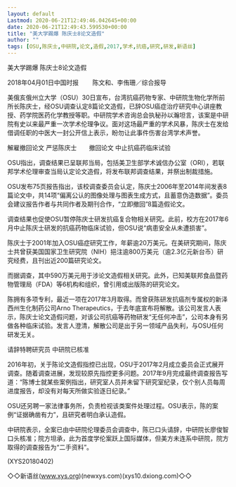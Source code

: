 ```yaml
---
layout: default
Lastmod: 2020-06-21T12:49:46.042645+00:00
date: 2020-06-21T12:49:43.599530+00:00
title: "美大学踢爆 陈庆士8论文造假"
author: ""
tags: [OSU,陈庆士,中研院,论文,造假,2017,学术,抗癌,研究,研发,新语丝]
---
```


美大学踢爆 陈庆士8论文造假

2018年04月01日中国时报 　　陈文和、李侑珊／综合报导

美俄亥俄州立大学（OSU）30日宣布，台湾抗癌药物专家、中研院生物化学所前所长陈庆士，经OSU调查认定8篇论文造假，已辞OSU癌症治疗研究中心讲座教授、药学院医药化学教授等职。中研院学术咨询总会执秘孙以瀚坦言，该案是中研院有史以来最严重一次学术伦理争议。面对这场最严重的学术风暴，陈庆士在发给借调任职的中医大一封公开信上表示，盼勿让此事件伤害台湾学术声誉。

解雇撤回论文 严惩陈庆士　　撤回论文 中止抗癌药临床试验

OSU指出，调查结果已呈联邦当局，包括美卫生部学术诚信办公室（ORI），若联邦学术伦理审查当局认定论文造假，将发布联邦调查结果，并祭出制裁措施。

OSU发布75页报告指出，该校调查委员会认定，陈庆士2006年至2014年间发表8篇论文中，共14项“偏离公认的图像处理与图表生成方式，且蓄意伪造数据”。委员会建议报告作者与共同作者及期刊合作，“立即撤回”8篇造假论文。

调查结果也促使OSU暂停陈庆士研发抗癌复合物相关研究。此前，校方在2017年6月中止陈庆士研发的抗癌药物临床试验，但OSU说“病患安全从未遭损害”。

陈庆士于2001年加入OSU癌症研究工作，年薪逾20万美元。在美研究期间，陈庆士共曾获美国国家卫生研究院（NIH）挹注逾800万美元（逾2.3亿元新台币）研究经费，且刊出近200篇研究论文。

而据调查，其中590万美元用于涉论文造假相关研究。此外，已知美联邦食品暨药物管理局（FDA）等6机构和组织，曾引用或出版陈的研究论文。

陈拥有多项专利，最近一项在2017年3月取得。而曾获陈研发抗癌剂专属权的新泽西州生化制药公司Arno Therapeutics，于去年底宣布将解散。该公司发言人表示，陈庆士论文造假问题，对该公司抗癌等药物研发“无任何冲击”，公司本身有另做各种临床试验。发言人澄清，解散公司是出于另一领域产品失利，与OSU任何研发无关。

请辞特聘研究员 中研院已核准

2016年初，关于陈论文造假指控已出现，OSU于2017年2月成立委员会正式展开调查。随着调查进展，发现较原先指控更多问题。2017年9月完成最终调查报告写道：“陈博士就某些案例指出，研究室人员并未留下研究室纪录，仅个别人员每周进度报告，却没有对每天所做实验逐日纪录。”

OSU还另聘一家法律事务所，负责检视该类案件处理过程。OSU表示，陈的案例“证据确凿有力”，且研究者明白承认造假。

中研院表示，全案已由中研院伦理委员会调查中，陈已口头请辞，中研院长廖俊智口头核准；院方坦承，此为首度学伦案跃上国际媒体，但美方未连系中研院，院方取得的调查报告为“二手资料”。

(XYS20180402)

◇◇新语丝(www.xys.org)(newxys.com)(xys10.dxiong.com)◇◇

